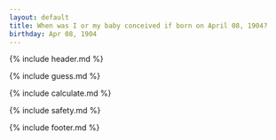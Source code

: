```yaml
---
layout: default
title: When was I or my baby conceived if born on April 08, 1904?
birthday: Apr 08, 1904
---
```


{% include header.md %}

{% include guess.md %}

{% include calculate.md %}

{% include safety.md %}

{% include footer.md %}



